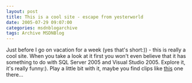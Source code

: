 ```yaml
---
layout: post
title: This is a cool site - escape from yesterworld
date: 2005-07-29 09:07:00
categories: msdnblogarchive
tags: Archive MSDNBlog
---
```


Just before I go on vacation for a week (yes that's short:)) - this is really a cool site. When you take a look at it first you won't even believe that it has something to do with SQL Server 2005 and Visual Studio 2005. Explore it, it's really funny:). Play a little bit with it, maybe you find clips like [this](http://www.escapeyesterworld.com/downloads/videos/high/evil_wears_cape_300.wmv) one there...
